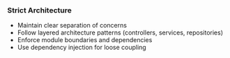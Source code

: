 ### Strict Architecture
- Maintain clear separation of concerns
- Follow layered architecture patterns (controllers, services, repositories)
- Enforce module boundaries and dependencies
- Use dependency injection for loose coupling